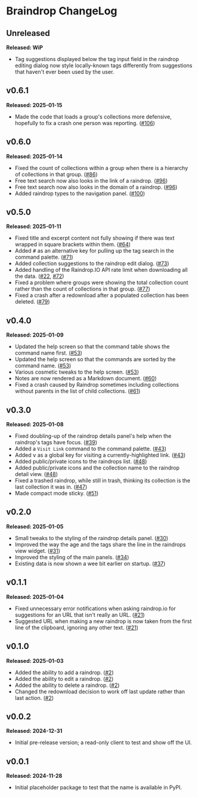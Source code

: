# Braindrop ChangeLog

## Unreleased

**Released: WiP**

- Tag suggestions displayed below the tag input field in the raindrop
  editing dialog now style locally-known tags differently from suggestions
  that haven't ever been used by the user.

## v0.6.1

**Released: 2025-01-15**

- Made the code that loads a group's collections more defensive, hopefully
  to fix a crash one person was reporting.
  ([#106](https://github.com/davep/braindrop/pull/106))

## v0.6.0

**Released: 2025-01-14**

- Fixed the count of collections within a group when there is a hierarchy of
  collections in that group.
  ([#86](https://github.com/davep/braindrop/issues/86))
- Free text search now also looks in the link of a raindrop.
  ([#96](https://github.com/davep/braindrop/pull/96))
- Free text search now also looks in the domain of a raindrop.
  ([#96](https://github.com/davep/braindrop/pull/96))
- Added raindrop types to the navigation panel.
  ([#100](https://github.com/davep/braindrop/pull/100))

## v0.5.0

**Released: 2025-01-11**

- Fixed title and excerpt content not fully showing if there was text
  wrapped in square brackets within them.
  ([#64](https://github.com/davep/braindrop/issues/64))
- Added <kbd>#</kbd> as an alternative key for pulling up the tag search in
  the command palette. ([#71](https://github.com/davep/braindrop/pull/71))
- Added collection suggestions to the raindrop edit dialog.
  ([#73](https://github.com/davep/braindrop/pull/73))
- Added handling of the Raindrop.IO API rate limit when downloading all the
  data. ([#22](https://github.com/davep/braindrop/issues/22),
  [#72](https://github.com/davep/braindrop/issues/72))
- Fixed a problem where groups were showing the total collection count
  rather than the count of collections in that group.
  ([#77](https://github.com/davep/braindrop/issues/77))
- Fixed a crash after a redownload after a populated collection has been
  deleted. ([#79](https://github.com/davep/braindrop/issues/79))

## v0.4.0

**Released: 2025-01-09**

- Updated the help screen so that the command table shows the command name
  first. ([#53](https://github.com/davep/braindrop/pull/53))
- Updated the help screen so that the commands are sorted by the command
  name. ([#53](https://github.com/davep/braindrop/pull/53))
- Various cosmetic tweaks to the help screen.
  ([#53](https://github.com/davep/braindrop/pull/53))
- Notes are now rendered as a Markdown document.
  ([#60](https://github.com/davep/braindrop/pull/60))
- Fixed a crash caused by Raindrop sometimes including collections without
  parents in the list of child collections.
  ([#61](https://github.com/davep/braindrop/pull/61))

## v0.3.0

**Released: 2025-01-08**

- Fixed doubling-up of the raindrop details panel's help when the raindrop's
  tags have focus. ([#39](https://github.com/davep/braindrop/issues/39))
- Added a `Visit Link` command to the command palette.
  ([#43](https://github.com/davep/braindrop/pull/43))
- Added <kbd>v</kbd> as a global key for visiting a currently-highlighted
  link. ([#43](https://github.com/davep/braindrop/pull/43))
- Added public/private icons to the raindrops list.
  ([#48](https://github.com/davep/braindrop/pull/48))
- Added public/private icons and the collection name to the raindrop detail
  view. ([#48](https://github.com/davep/braindrop/pull/48))
- Fixed a trashed raindrop, while still in trash, thinking its collection is
  the last collection it was in.
  ([#47](https://github.com/davep/braindrop/issues/47))
- Made compact mode sticky.
  ([#51](https://github.com/davep/braindrop/pull/51))

## v0.2.0

**Released: 2025-01-05**

- Small tweaks to the styling of the raindrop details panel.
  ([#30](https://github.com/davep/braindrop/pull/30))
- Improved the way the age and the tags share the line in the raindrops view
  widget. ([#31](https://github.com/davep/braindrop/pull/31))
- Improved the styling of the main panels.
  ([#34](https://github.com/davep/braindrop/pull/34))
- Existing data is now shown a wee bit earlier on startup.
  ([#37](https://github.com/davep/braindrop/pull/37))

## v0.1.1

**Released: 2025-01-04**

- Fixed unnecessary error notifications when asking raindrop.io for
  suggestions for an URL that isn't really an URL.
  ([#21](https://github.com/davep/braindrop/pull/21))
- Suggested URL when making a new raindrop is now taken from the first line
  of the clipboard, ignoring any other text.
  ([#21](https://github.com/davep/braindrop/pull/21))

## v0.1.0

**Released: 2025-01-03**

- Added the ability to add a raindrop. ([#2](https://github.com/davep/braindrop/pull/2))
- Added the ability to edit a raindrop. ([#2](https://github.com/davep/braindrop/pull/2))
- Added the ability to delete a raindrop. ([#2](https://github.com/davep/braindrop/pull/2))
- Changed the redownload decision to work off last update rather than last
  action. ([#2](https://github.com/davep/braindrop/pull/2))

## v0.0.2

**Released: 2024-12-31**

- Initial pre-release version; a read-only client to test and show off the
  UI.

## v0.0.1

**Released: 2024-11-28**

- Initial placeholder package to test that the name is available in PyPI.

[//]: # (ChangeLog.md ends here)
